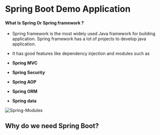 # Spring Boot Demo Application 


#### What Is Spring Or Spring framework ?

* Spring framework is the most widely used Java framework for building application. Spring framework has a lot of projects to develop java application.
* It has good features like dependency injection and modules such as

* **Spring MVC**
* **Spring Security**
* **Spring AOP**
* **Spring ORM**
* **Spring data**

![Spring-Modules](https://github.com/veerrajukakarla434/Vkakarla2-SpringBoot-DemoApplication/blob/master/src/images/Spring-Modules.png)


## Why do we need Spring Boot? 





